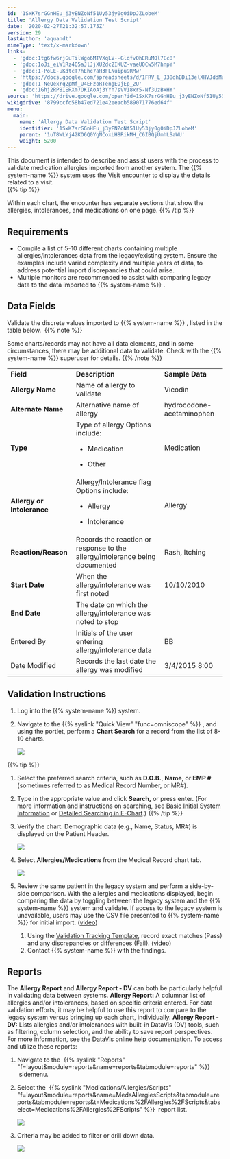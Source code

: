 ```yaml
---
id: '1SxK7srGGnHEu_j3yENZoNf51Uy53jy0g0iDpJZLobeM'
title: 'Allergy Data Validation Test Script'
date: '2020-02-27T21:32:57.175Z'
version: 29
lastAuthor: 'aquandt'
mimeType: 'text/x-markdown'
links:
  - 'gdoc:1tg6fw6rjGuTilWgo6MTVXqLV--GlqfvOhERuMQl7Ec8'
  - 'gdoc:1oJi_eiW1Rz4O5aJlJjXU2dc2IKUZ-vaeUOCw5M7hnpY'
  - 'gdoc:1-PoLE-uKdtcT7hEhc7aH3FLNuipu9RMw'
  - 'https://docs.google.com/spreadsheets/d/1FRV_L_J38dhBDi13elXHVJddMuIZy6Sq5P3Viv9IXxE/edit#gid=0'
  - 'gdoc:1-NeQexrq2pMf_U4EFzoRTengEOjEp_2U'
  - 'gdoc:1Ghj2RP8IERXm7OKIAoAj3YYh7sVV18xr5-Nf3UzBxHY'
source: 'https://drive.google.com/open?id=1SxK7srGGnHEu_j3yENZoNf51Uy53jy0g0iDpJZLobeM'
wikigdrive: '8799ccfd58b47ed721e42eeadb589071776ed64f'
menu:
  main:
    name: 'Allergy Data Validation Test Script'
    identifier: '1SxK7srGGnHEu_j3yENZoNf51Uy53jy0g0iDpJZLobeM'
    parent: '1uT8WLYj42KO6Q0YgNCoxLH8RikMH_C6IBQjUmhLSaWU'
    weight: 5200
---
```

This document is intended to describe and assist users with the process to validate medication allergies imported from another system. The {{% system-name %}} system uses the Visit encounter to display the details related to a visit.   
{{% tip %}}

Within each chart, the encounter has separate sections that show the allergies, intolerances, and medications on one page.
{{% /tip %}}
  
## Requirements  

* Compile a list of 5-10 different charts containing multiple allergies/intolerances data from the legacy/existing system. Ensure the examples include varied complexity and multiple years of data, to address potential import discrepancies that could arise. 
* Multiple monitors are recommended to assist with comparing legacy data to the data imported to {{% system-name %}} . 
  
## Data Fields  

Validate the discrete values imported to {{% system-name %}} , listed in the table below. 
{{% note %}}

Some charts/records may not have all data elements, and in some circumstances, there may be additional data to validate. Check with the {{% system-name %}} superuser for details.
{{% /note %}}


<table>
<tr>
<td><strong>Field</strong></td>
<td><strong>Description</strong></td>
<td><strong>Sample Data</strong></td>
</tr>
<tr>
<td><strong>Allergy Name</strong></td>
<td>Name of allergy to validate</td>
<td>Vicodin</td>
</tr>
<tr>
<td><strong>Alternate Name</strong></td>
<td>Alternative name of allergy</td>
<td>hydrocodone-acetaminophen</td>
</tr>
<tr>
<td><strong>Type</strong></td>
<td>Type of allergy
Options include:
<ul><li><p>Medication</p></li><li><p>Other</p></li></ul></td>
<td>Medication</td>
</tr>
<tr>
<td><strong>Allergy or Intolerance</strong></td>
<td>Allergy/Intolerance flag
Options include:
<ul><li><p>Allergy</p></li><li><p>Intolerance</p></li></ul></td>
<td>Allergy</td>
</tr>
<tr>
<td><strong>Reaction/Reason</strong></td>
<td>Records the reaction or response to the allergy/intolerance being documented</td>
<td>Rash, Itching</td>
</tr>
<tr>
<td><strong>Start Date</strong></td>
<td>When the allergy/intolerance was first noted</td>
<td>10/10/2010</td>
</tr>
<tr>
<td><strong>End Date</strong></td>
<td>The date on which the allergy/intolerance was noted to stop</td>
<td></td>
</tr>
<tr>
<td>Entered By</td>
<td>Initials of the user entering allergy/intolerance data</td>
<td>BB</td>
</tr>
<tr>
<td>Date Modified</td>
<td>Records the last date the allergy was modified</td>
<td>3/4/2015 8:00</td>
</tr>

</table>
  
## Validation Instructions  

1. Log into the {{% system-name %}} system.
2. Navigate to the {{% syslink "Quick View" "func=omniscope" %}} , and using the portlet, perform a <strong>Chart Search</strong> for a record from the list of 8-10 charts.

   <img src="../allergy-data-validation-test-script.assets/10000201000000E90000008428F41BCA52594CC8.png" />

{{% tip %}}
   1. Select the preferred search criteria, such as <strong>D.O.B.</strong>, <strong>Name</strong>, or <strong>EMP #</strong> (sometimes referred to as Medical Record Number, or MR#).
   2. Type in the appropriate value and click <strong>Search,</strong> or press enter. (For more information and instructions on searching, see [Basic Initial System Information](gdoc:1tg6fw6rjGuTilWgo6MTVXqLV--GlqfvOhERuMQl7Ec8) or [Detailed Searching in E-Chart](gdoc:1oJi_eiW1Rz4O5aJlJjXU2dc2IKUZ-vaeUOCw5M7hnpY).)
{{% /tip %}}
1. Verify the chart. Demographic data (e.g., Name, Status, MR#) is displayed on the Patient Header.

   <img src="../allergy-data-validation-test-script.assets/10000201000003EE0000005E5A4755F56EC0CF16.png" />



2. Select <strong>Allergies/Medications</strong> from the Medical Record chart tab.

   <img src="../allergy-data-validation-test-script.assets/100002010000054500000102A4C5C124157EDD8D.png" />



3. Review the same patient in the legacy system and perform a side-by-side comparison. With the allergies and medications displayed, begin comparing the data by toggling between the legacy system and the {{% system-name %}} system and validate. If access to the legacy system is unavailable, users may use the CSV file presented to {{% system-name %}} for initial import. ([video](gdoc:1-PoLE-uKdtcT7hEhc7aH3FLNuipu9RMw))
   1. Using the [Validation Tracking Template](https://docs.google.com/spreadsheets/d/1FRV_L_J38dhBDi13elXHVJddMuIZy6Sq5P3Viv9IXxE/edit#gid=0), record exact matches (Pass) and any discrepancies or differences (Fail). ([video](gdoc:1-NeQexrq2pMf_U4EFzoRTengEOjEp_2U))
   2. Contact {{% system-name %}} with the findings.
  
## Reports  

The **Allergy Report** and **Allergy Report - DV** can both be particularly helpful in validating data between systems.
**Allergy Report:** A columnar list of allergies and/or intolerances, based on specific criteria entered. For data validation efforts, it may be helpful to use this report to compare to the legacy system versus bringing up each chart, individually.
**Allergy Report - DV:** Lists allergies and/or intolerances with built-in DataVis (DV) tools, such as filtering, column selection, and the ability to save report perspectives. For more information, see the [DataVis](gdoc:1Ghj2RP8IERXm7OKIAoAj3YYh7sVV18xr5-Nf3UzBxHY) online help documentation.
To access and utilize these reports:
1. Navigate to the  {{% syslink "Reports" "f=layout&module=reports&name=reports&tabmodule=reports" %}}  sidemenu.
2. Select the  {{% syslink "Medications/Allergies/Scripts" "f=layout&module=reports&name=MedsAllergiesScripts&tabmodule=reports&tabmodule=reports&t=Medications%2FAllergies%2FScripts&tabselect=Medications%2FAllergies%2FScripts" %}}  report list.

   <img src="../allergy-data-validation-test-script.assets/100002010000055600000168DDD7D0D2AAEA79D8.png" />



3. Criteria may be added to filter or drill down data.

   <img src="../allergy-data-validation-test-script.assets/10000201000005530000010C4105DC424739EF62.png" />  

